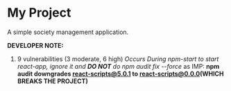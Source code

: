 # My Project
A simple society management application.

**DEVELOPER NOTE:**
1. 9 vulnerabilities (3 moderate, 6 high) 
    *Occurs During npm-start to start react-app, ignore it and **DO NOT** do npm audit fix --force* as IMP:
    **npm audit downgrades react-scripts@5.0.1 to react-scripts@0.0.0(WHICH BREAKS THE PROJECT)**




